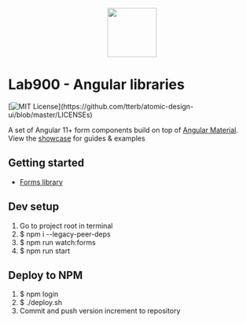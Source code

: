 <p align="center">
<a href="https://lab900.com" target="_blank">
    <img src="https://lab900.github.io/angular-libraries/assets/images/logo-duo-dark.svg" width="100">
</a>
<h1>Lab900 - Angular libraries</h1>

[![MIT License](https://img.shields.io/apm/l/atomic-design-ui.svg?)](https://github.com/tterb/atomic-design-ui/blob/master/LICENSEs)

</p>

A set of Angular 11+ form components build on top of [Angular Material](https://material.angular.io/). \
View the [showcase](https://lab900.github.io/angular-library-forms/) for guides & examples

## Getting started

- [Forms library](https://lab900.github.io/angular-library-forms/getting-started)

## Dev setup

1. Go to project root in terminal
2. $ npm i --legacy-peer-deps
3. $ npm run watch:forms
4. $ npm run start

## Deploy to NPM

1. $ npm login
2. $ ./deploy.sh
3. Commit and push version increment to repository
